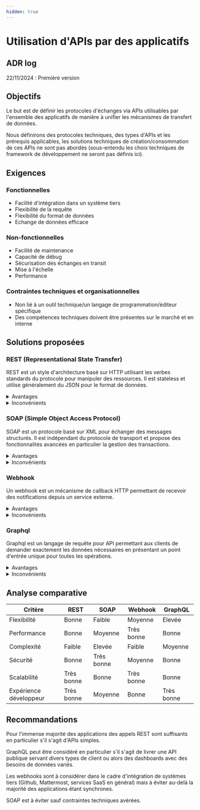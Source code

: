 ```yaml
---
hidden: true
---
```


# Utilisation d'APIs par des applicatifs

## ADR log

22/11/2024 : Première version

## Objectifs

Le but est de définir les protocoles d'échanges via APIs utilisables par l'ensemble des applicatifs de manière à unifier
les mécanismes de transfert de données.

Nous définirons des protocoles techniques, des types d'APIs et les prérequis applicables, les solutions techniques de
création/consommation de ces APIs ne sont pas abordés (sous-entendu les choix techniques de framework de développement
ne seront pas définis ici).

## Exigences

### Fonctionnelles

- Facilité d'intégration dans un système tiers
- Flexibilité de la requête
- Flexibilité du format de données
- Echange de données efficace

### Non-fonctionnelles

- Facilité de maintenance
- Capacité de débug
- Sécurisation des échanges en transit
- Mise à l'échelle
- Performance

### Contraintes techniques et organisationnelles

- Non lié à un outil technique/un langage de programmation/éditeur spécifique
- Des compétences techniques doivent être présentes sur le marché et en interne

## Solutions proposées

### REST (Representational State Transfer)

REST est un style d'architecture basé sur HTTP utilisant les verbes standards du protocole pour manipuler des
ressources. Il est stateless et utilise généralement du JSON pour le format de données.

<details>
<summary>Avantages</summary>
  
* Basé sur le standard HTTP
* Flexible et évolutif
* Mise en cache possible
* Facile à implémenter et utiliser
* Documentation facilement générable
* Beaucoup d'outils sur le marché et en opensource

</details>

<details>
<summary>Inconvénients</summary>
  
* Suivant le cas d'usage peut nécessiter plusieurs requêtes
* Dépendant du modèle de données exposé par le système
* Mise en cache possible
* Facile à implémenter et utiliser

</details>

### SOAP (Simple Object Access Protocol)

SOAP est un protocole basé sur XML pour échanger des messages structurés. Il est indépendant du protocole de transport
et propose des fonctionnalités avancées en particulier la gestion des transactions.

<details>
<summary>Avantages</summary>
  
* Fortement typé
* Indépendant du protocole
* Sécurité avancée avec Ws-Security
* Gestion native des erreurs
* Outils de génération de code disponibles

</details>

<details>
<summary>Inconvénients</summary>
  
* Complexe et verbeux
* Performances potentiellement plus faibles du fait de l'utilisation de XML
* Moins flexible
* Nécessite des outils spécialisés
* Compétence plus rare

</details>

### Webhook

Un webhook est un mécanisme de callback HTTP permettant de recevoir des notifications depuis un service externe.

<details>
<summary>Avantages</summary>
  
* Idéal pour l'asynchrone
* Bon pour le temps réel
* Réduit la charge sur le système client du fait de l'absence de polling
* Parfait pour les systèmes événementiels

</details>

<details>
<summary>Inconvénients</summary>
  
* Unidirectionnel
* Gestion des erreurs et des retries plus complexes
* Nécessite une bonne connaissance de l'asynchrone
* Debug parfois complexe
* Sécurisation plus complexe

</details>

### Graphql

Graphql est un langage de requête pour API permettant aux clients de demander exactement les données nécessaires en
présentant un point d'entrée unique pour toutes les opérations.

<details>
<summary>Avantages</summary>
  
* Flexibilité maximale côté client
* Pas de sous ou sur-sollicitation de données
* Fort typage
* Documentation autogénérée et introspection
* Outils de développement puissants

</details>

<details>
<summary>Inconvénients</summary>
  
* Complexité accrue côté serveur
* Compétence plus rare
* Mise en cache plus complexe comparé
* Parfois compliqué à optimiser sur des requêtes complexes
* Sécurisation plus complexe en particulier gestion des autorisations

</details>

## Analyse comparative

| Critère                | REST       | SOAP       | Webhook    | GraphQL    |
| ---------------------- | ---------- | ---------- | ---------- | ---------- |
| Flexibilité            | Bonne      | Faible     | Moyenne    | Elevée     |
| Performance            | Bonne      | Moyenne    | Très bonne | Bonne      |
| Complexité             | Faible     | Elevée     | Faible     | Moyenne    |
| Sécurité               | Bonne      | Très bonne | Moyenne    | Bonne      |
| Scalabilité            | Très bonne | Bonne      | Très bonne | Bonne      |
| Expérience développeur | Très bonne | Moyenne    | Bonne      | Très bonne |

## Recommandations

Pour l'immense majorité des applications des appels REST sont suffisants en particulier s'il s'agit d'APIs simples.

GraphQL peut être considéré en particulier s'il s'agit de livrer une API publique servant divers types de client ou
alors des dashboards avec des besoins de données variés.

Les webhooks sont à considérer dans le cadre d'intégration de systèmes tiers (Github, Mattermost, services SaaS en
général) mais à éviter au-delà la majorité des applications étant synchrones.

SOAP est à éviter sauf contraintes techniques avérées.
